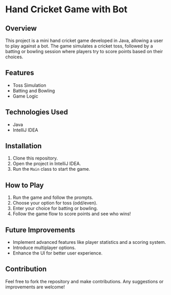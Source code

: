 # Hand Cricket Game with Bot

## Overview
This project is a mini hand cricket game developed in Java, allowing a user to play against a bot. The game simulates a cricket toss, followed by a batting or bowling session where players try to score points based on their choices.

## Features
- Toss Simulation
- Batting and Bowling
- Game Logic

## Technologies Used
- Java
- IntelliJ IDEA

## Installation
1. Clone this repository.
2. Open the project in IntelliJ IDEA.
3. Run the `Main` class to start the game.

## How to Play
1. Run the game and follow the prompts.
2. Choose your option for toss (odd/even).
3. Enter your choice for batting or bowling.
4. Follow the game flow to score points and see who wins!

## Future Improvements
- Implement advanced features like player statistics and a scoring system.
- Introduce multiplayer options.
- Enhance the UI for better user experience.

## Contribution
Feel free to fork the repository and make contributions. Any suggestions or improvements are welcome!

